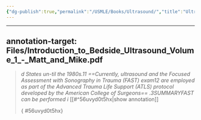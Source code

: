 ```yaml
---
{"dg-publish":true,"permalink":"/USMLE/Books/Ultrasound/","title":"Ultrasound"}
---
```



---
annotation-target: Files/Introduction_to_Bedside_Ultrasound_Volume_1_-_Matt_and_Mike.pdf
---

>
>*d States un-til  the  1980s.11 ==Currently,  ultrasound  and  the  Focused  Assessment with Sonography in Trauma (FAST) exam12 are employed as part of the Advanced Trauma Life Support (ATLS) protocol developed by the American College of Surgeons== .3SUMMARYFAST can be performed i*
>[[#^56uvyd0t5hx|show annotation]]
>
>
>
>{ #56uvyd0t5hx}

